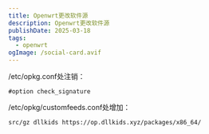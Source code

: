 ```yaml
---
title: Openwrt更改软件源
description: Openwrt更改软件源
publishDate: 2025-03-18
tags:
  - openwrt
ogImage: /social-card.avif
---
```

/etc/opkg.conf处注销：


```
#option check_signature
```


/etc/opkg/customfeeds.conf处增加：


```
src/gz dllkids https://op.dllkids.xyz/packages/x86_64/
```
